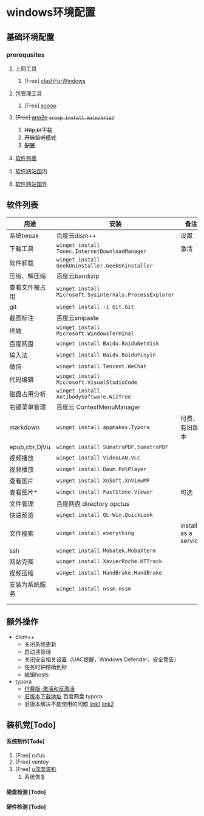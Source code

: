 # windows环境配置



## 基础环境配置

### prerequsites

1. 上网工具
   1. [Free] [clashForWindows](https://gitee.com/marcusxu/personal-scripts/releases/download/v0.01/Clash.for.Windows.Setup.0.20.24.exe)
2. 包管理工具 
   1. [Free] [scoop](https://scoop.sh/)

3. ~~[Free] [aria2c](https://aria2.github.io/) `scoop install main/aria2`~~
   1. ~~Http,bt下载~~
   2. ~~开启监听模式~~ 
   3. ~~[配置](https://zhuanlan.zhihu.com/p/634443046)~~
4. [软件列表](https://github.com/Awesome-Windows/Awesome/blob/master/README-cn.md)

5. [软件网站国内](https://www.ghxi.com)

6. [软件网站国外](https://crackshash.com/)

## 软件列表

| 用途           | 安装                                                    | 备注                 |
| -------------- | ------------------------------------------------------- | -------------------- |
| 系统tweak      | 百度云dism++                                            | 设置                 |
| 下载工具       | `winget install Tonec.InternetDownloadManager`          | 激活                 |
| 软件卸载       | `winget install GeekUninstaller.GeekUninstaller`        |                      |
| 压缩、解压缩   | 百度云bandizip                                          |                      |
| 查看文件被占用 | `winget install Microsoft.Sysinternals.ProcessExplorer` |                      |
| git            | `winget install -i Git.Git`                             |                      |
| 截图标注       | 百度云snipaste                                          |                      |
| 终端           | `winget install Microsoft.WindowsTerminal`              |                      |
| 百度网盘       | `winget install Baidu.BaiduNetdisk`                     |                      |
| 输入法         | `winget install Baidu.BaiduPinyin`                      |                      |
| 微信           | `winget install Tencent.WeChat`                         |                      |
| 代码编辑       | `winget install Microsoft.VisualStudioCode`             |                      |
| 磁盘占用分析   | `winget install AntibodySoftware.WizTree`               |                      |
| 右键菜单管理   | 百度云 ContextMenuManager                               |                      |
| markdown       | `winget install appmakes.Typora`                        | 付费，有旧版本       |
| epub,cbr,DjVu  | `winget install SumatraPDF.SumatraPDF`                  |                      |
| 视频播放       | `winget install VideoLAN.VLC`                           |                      |
| 视频播放       | `winget install Daum.PotPlayer`                         |                      |
| 查看图片       | `winget install XnSoft.XnViewMP`                        |                      |
| 查看图片*      | `winget install FastStone.Viewer`                       | 可选                 |
| 文件管理       | 百度网盘 directory opctus                               |                      |
| 快速预览       | `winget install QL-Win.QuickLook`                       |                      |
| 文件搜索       | `winget install everything`                             | install as a service |
| ssh            | `winget install Mobatek.MobaXterm`                      |                      |
| 网站克隆       | `winget install XavierRoche.HTTrack`                    |                      |
| 视频压缩       | `winget install HandBrake.HandBrake`                    |                      |
| 安装为系统服务 | `winget install nssm.nssm`                              |                      |
|                |                                                         |                      |
|                |                                                         |                      |



## 额外操作

* dism++
  * 关闭系统更新
  * 启动项管理
  * 关闭安全相关设置（UAC提醒，Windows Defender，安全警告）
  * 任务时钟精确到秒
  * 编辑hosts
* typora
  * [付费版-激活和反激活](https://store.typora.io/my)
  * [旧版本下载地址](https://gitee.com/marcusxu/personal-scripts/releases/download/v0.01/typora-0-11-18.exe) 百度网盘 typora
  * 旧版本解决不能使用的问题 [link1](https://www.cnblogs.com/xiaoniuhululu/archive/2022/09/06/16660617.html) [link2](https://web.archive.org/web/20230602143727/https://www.cnblogs.com/xiaoniuhululu/archive/2022/09/06/16660617.html)








## 装机党[Todo]

#### 系统制作[Todo]

1. [Free] rufus
2. [Free] ventoy
3. [Free] [u深度装机](http://www.ushendu.com/usddownload/)
   1. 系统恢复

#### 硬盘检测 [Todo]

#### 硬件检测 [Todo]

